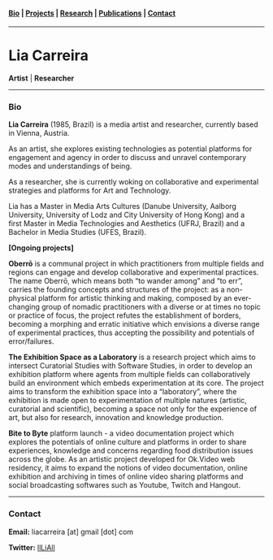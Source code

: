 
#### [Bio]()  | [Projects]() | [Research]() | [Publications]() | [Contact]()

___

# Lia Carreira

**Artist** | **Researcher**
___

### Bio 

**Lia Carreira** (1985, Brazil) is a media artist and researcher, currently based in Vienna, Austria.

As an artist, she explores existing technologies as potential platforms for engagement and agency in 
order to discuss and unravel contemporary modes and understandings of being. 

As a researcher, she is currently woking on collaborative and experimental strategies and platforms 
for Art and Technology.

Lia has a Master in Media Arts Cultures (Danube University, Aalborg University, University of Lodz and 
City University of Hong Kong) and a first Master in Media Technologies and Aesthetics (UFRJ, Brazil) 
and a Bachelor in Media Studies (UFES, Brazil).


**[Ongoing projects]**

**Oberrō** is a communal project in which practitioners from multiple fields and regions can engage and develop collaborative and experimental practices. The name Oberrō, which means both “to wander among” and “to err”, carries the founding concepts and structures of the project: as a non-physical platform for artistic thinking and making, composed by an ever-changing group of nomadic practitioners with a diverse or at times no topic or practice of focus, the project refutes the establishment of borders, becoming a morphing and erratic initiative which envisions a diverse range of experimental practices, thus accepting the possibility and potentials of error/failures. 

**The Exhibition Space as a Laboratory** is a research project which aims to intersect Curatorial Studies with Software Studies, in order to develop an exhibition platform where agents from multiple fields can collaboratively build an environment which embeds experimentation at its core. The project aims to transform the exhibition space into a “laboratory”, where the exhibition is made open to experimentation of multiple natures (artistic, curatorial and scientific), becoming a space not only for the experience of art, but also for research, innovation and knowledge production.

**Bite to Byte** platform launch - a video documentation project which explores the potentials of online culture and 
platforms in order to share experiences, knowledge and concerns regarding food distribution issues across the globe. 
As an artistic project developed for Ok.Video web residency, it aims to expand the notions of video documentation, 
online exhibition and archiving in times of online video sharing platforms and social broadcasting softwares such as 
Youtube, Twitch and Hangout.

___


### Contact 

**Email:** liacarreira [at] gmail [dot] com

**Twitter:** [llLiAll](https://twitter.com/llLiAll)



